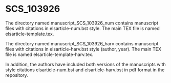 # SCS_103926

The directory named manuscript_SCS_103926_num contains manuscript files with citations in elsarticle-num.bst style. The main TEX file is named 
elsarticle-template.tex.

The directory named manuscript_SCS_103926_harv contains manuscript files with citations in elsarticle-harv.bst style (author, year). The main 
TEX file is named elsarticle-template-harv.tex.

In addition, the authors have included both versions of the manuscripts with style citations elsarticle-num.bst 
and elsarticle-harv.bst in pdf format in the repository.